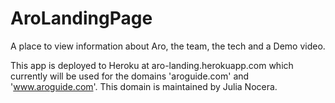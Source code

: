 # AroLandingPage
A place to view information about Aro, the team, the tech and a Demo video. 

This app is deployed to Heroku at aro-landing.herokuapp.com which currently will be used for the domains 'aroguide.com' and 'www.aroguide.com'. This domain is maintained by Julia Nocera.
